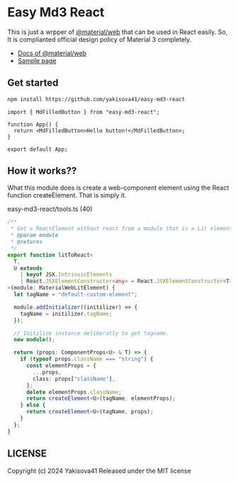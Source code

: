 # Easy Md3 React

This is just a wrpper of [@material/web](https://github.com/material-components/material-web/) that can be used in React easily.
So, It is complianted official design policy of Material 3 completely.

- [Docs of @material/web](https://material-web.dev/)
- [Sample page](https://yakisova41.github.io/easy-md3-react/)

## Get started

```sh
npm install https://github.com/yakisova41/easy-md3-react
```

```tsx
import { MdFilledButton } from "easy-md3-react";

function App() {
  return <MdFilledButton>Hello button!</MdFilledButton>;
}

export default App;
```

## How it works??

What this module does is create a web-component element using the React function createElement. That is simply it.

easy-md3-react/tools.ts (40)

```ts
/**
 * Get a ReactElement without react from a module that is a Lit element. (Doesn't use state and useEffect)
 * @param module
 * @returns
 */
export function litToReact<
  T,
  U extends
    | keyof JSX.IntrinsicElements
    | React.JSXElementConstructor<any> = React.JSXElementConstructor<T>
>(module: MaterialWebLitElement) {
  let tagName = "default-custom-element";

  module.addInitializer((initilizer) => {
    tagName = initilizer.tagName;
  });

  // Initilize instance deliberatly to get tagname.
  new module();

  return (props: ComponentProps<U> & T) => {
    if (typeof props.className === "string") {
      const elementProps = {
        ...props,
        class: props["className"],
      };
      delete elementProps.className;
      return createElement<U>(tagName, elementProps);
    } else {
      return createElement<U>(tagName, props);
    }
  };
}
```

## LICENSE

Copyright (c) 2024 Yakisova41
Released under the MIT license
